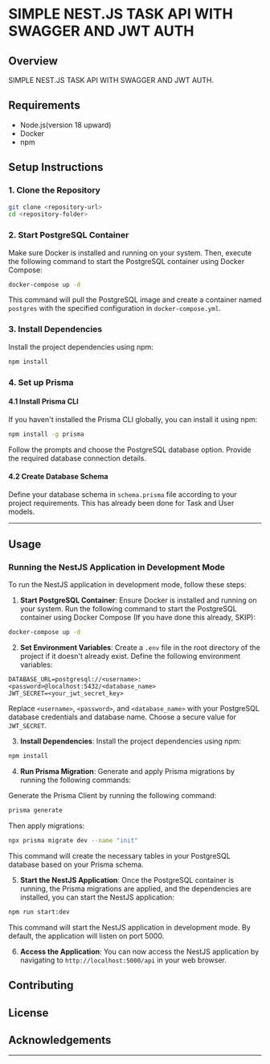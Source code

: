 
# SIMPLE NEST.JS TASK API WITH SWAGGER AND JWT AUTH

## Overview

SIMPLE NEST.JS TASK API WITH SWAGGER AND JWT AUTH.

## Requirements

- Node.js(version 18 upward)
- Docker
- npm

## Setup Instructions

### 1. Clone the Repository

```bash
git clone <repository-url>
cd <repository-folder>
```

### 2. Start PostgreSQL Container

Make sure Docker is installed and running on your system. Then, execute the following command to start the PostgreSQL container using Docker Compose:

```bash
docker-compose up -d
```

This command will pull the PostgreSQL image and create a container named `postgres` with the specified configuration in `docker-compose.yml`.

### 3. Install Dependencies

Install the project dependencies using npm:

```bash
npm install
```


### 4. Set up Prisma

#### 4.1 Install Prisma CLI

If you haven't installed the Prisma CLI globally, you can install it using npm:

```bash
npm install -g prisma
```

Follow the prompts and choose the PostgreSQL database option. Provide the required database connection details.

#### 4.2 Create Database Schema

Define your database schema in `schema.prisma` file according to your project requirements. This has already been done for Task and User models.


---

## Usage

### Running the NestJS Application in Development Mode

To run the NestJS application in development mode, follow these steps:

1. **Start PostgreSQL Container**: Ensure Docker is installed and running on your system. Run the following command to start the PostgreSQL container using Docker Compose (If you have done this already, SKIP):

```bash
docker-compose up -d
```

2. **Set Environment Variables**: Create a `.env` file in the root directory of the project if it doesn't already exist. Define the following environment variables:

```plaintext
DATABASE_URL=postgresql://<username>:<password>@localhost:5432/<database_name>
JWT_SECRET=<your_jwt_secret_key>
```

Replace `<username>`, `<password>`, and `<database_name>` with your PostgreSQL database credentials and database name. Choose a secure value for `JWT_SECRET`.

3. **Install Dependencies**: Install the project dependencies using npm:

```bash
npm install
```

4. **Run Prisma Migration**: Generate and apply Prisma migrations by running the following commands:

Generate the Prisma Client by running the following command:

```bash
prisma generate
```

Then apply migrations:

```bash
npx prisma migrate dev --name "init"
```

This command will create the necessary tables in your PostgreSQL database based on your Prisma schema.


5. **Start the NestJS Application**: Once the PostgreSQL container is running, the Prisma migrations are applied, and the dependencies are installed, you can start the NestJS application:

```bash
npm run start:dev
```

This command will start the NestJS application in development mode. By default, the application will listen on port 5000.

6. **Access the Application**: You can now access the NestJS application by navigating to `http://localhost:5000/api` in your web browser.

## Contributing


## License


## Acknowledgements


---
